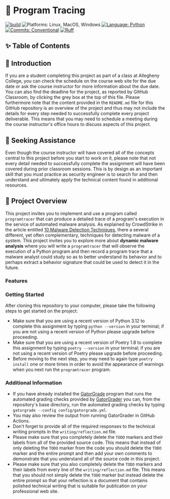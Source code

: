# 🔬 Program Tracing

[![build](../../actions/workflows/build.yml/badge.svg)](../../actions/)
![Platforms: Linux, MacOS, Windows](https://img.shields.io/badge/Platform-Linux%20%7C%20MacOS%20%7C%20Windows-blue.svg)
[![Language: Python](https://img.shields.io/badge/Language-Python-blue.svg)](https://www.python.org/)
[![Commits: Conventional](https://img.shields.io/badge/Commits-Conventional-blue.svg)](https://www.conventionalcommits.org/en/v1.0.0/)
[![Ruff](https://img.shields.io/endpoint?url=https://raw.githubusercontent.com/astral-sh/ruff/main/assets/badge/v2.json)](https://github.com/astral-sh/ruff)

## ✨ Table of Contents

<!---toc start-->

<!---toc end-->

## 🏁 Introduction

If you are a student completing this project as part of a class at Allegheny
College, you can check the schedule on the course web site for the due date or
ask the course instructor for more information about the due date. You can also
find the deadline for the project, as reported by GitHub Classroom, by clicking
the grey box at the top of this file. Please furthermore note that the content
provided in the `README.md` file for this GitHub repository is an overview of
the project and thus may not include the details for every step needed to
successfully complete every project deliverable. This means that you may need to
schedule a meeting during the course instructor's office hours to discuss
aspects of this project.

## 🤝 Seeking Assistance

Even though the course instructor will have covered all of the concepts central
to this project before you start to work on it, please note that not every
detail needed to successfully complete the assignment will have been covered
during prior classroom sessions. This is by design as an important skill that
you must practice as security engineer is to search for and then understand and
ultimately apply the technical content found in additional resources.

## 🛫 Project Overview

This project invites you to implement and use a program called `programtracer`
that can produce a detailed trace of a program's execution in the service of
automated malware analysis. As explained by CrowdStrike in the article entitled
[10 Malware Detection
Techniques](https://www.crowdstrike.com/en-us/cybersecurity-101/malware/malware-detection/),
there a several different, yet often complementary, techniques for detecting
malware of a system. This project invites you to explore more about **dynamic
malware analysis** where you will write a `programtracer` that will observe the
execution of a Python program and then record a program trace that a malware
analyst could study so as to better understand its behavior and to perhaps
extract a behavior signature that could be used to detect it in the future.

### Features


### Getting Started

After cloning this repository to your computer, please take the following steps
to get started on the project:

- Make sure that you are using a recent version of Python 3.12 to complete this
assignment by typing `python --version` in your terminal; if you are not using a
recent version of Python please upgrade before proceeding.
- Make sure that you are using a recent version of Poetry 1.8 to complete this
assignment by typing `poetry --version` in your terminal; if you are not using a
recent version of Poetry please upgrade before proceeding.
- Before moving to the next step, you may need to again type `poetry install`
one or more times in order to avoid the appearance of warnings when you next run
the `programtracer` program.

### Additional Information

- If you have already installed the
[GatorGrade](https://github.com/GatorEducator/gatorgrade) program that runs the
automated grading checks provided by
[GatorGrader](https://github.com/GatorEducator/gatorgrader) you can, from the
repository's base directory, run the automated grading checks by typing
`gatorgrade --config config/gatorgrade.yml`.
- You may also review the output from running GatorGrader in GitHub Actions.
- Don't forget to provide all of the required responses to the technical writing
prompts in the `writing/reflection.md` file.
- Please make sure that you completely delete the `TODO` markers and their
labels from all of the provided source code. This means that instead of only
deleting the `TODO` marker from the code you should delete the `TODO` marker and
the entire prompt and then add your own comments to demonstrate that you
understand all of the source code in this project.
- Please make sure that you also completely delete the `TODO` markers and their
labels from every line of the `writing/reflection.md` file. This means that you
should not simply delete the `TODO` marker but instead delete the entire prompt
so that your reflection is a document that contains polished technical writing
that is suitable for publication on your professional web site.

